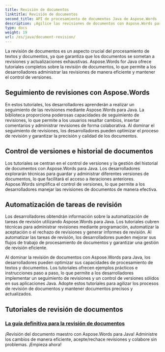```yaml
---
title: Revisión de documentos
linktitle: Revisión de documentos
second_title: API de procesamiento de documentos Java de Aspose.Words
description: ¡Agilice las revisiones de documentos con Aspose.Words para Java! Realice un seguimiento de los cambios, administre el control de versiones y automatice las tareas de revisión sin esfuerzo.
type: docs
weight: 19
url: /es/java/document-revision/
---
```


La revisión de documentos es un aspecto crucial del procesamiento de textos y documentos, ya que garantiza que los documentos se sometan a revisiones y actualizaciones exhaustivas. Aspose.Words for Java ofrece tutoriales completos sobre la revisión de documentos, lo que permite a los desarrolladores administrar las revisiones de manera eficiente y mantener el control de versiones.

## Seguimiento de revisiones con Aspose.Words

En estos tutoriales, los desarrolladores aprenderán a realizar un seguimiento de las revisiones mediante Aspose.Words para Java. La biblioteca proporciona poderosas capacidades de seguimiento de revisiones, lo que permite a los usuarios resaltar cambios, insertar comentarios y administrar revisiones de forma colaborativa. Al dominar el seguimiento de revisiones, los desarrolladores pueden optimizar el proceso de revisión y garantizar la precisión y calidad de los documentos.

## Control de versiones e historial de documentos

Los tutoriales se centran en el control de versiones y la gestión del historial de documentos con Aspose.Words para Java. Los desarrolladores explorarán técnicas para guardar y administrar diferentes versiones de documentos, lo que facilitará el acceso a iteraciones anteriores. Aspose.Words simplifica el control de versiones, lo que permite a los desarrolladores manejar las revisiones de documentos de manera efectiva.

## Automatización de tareas de revisión

Los desarrolladores obtendrán información sobre la automatización de tareas de revisión utilizando Aspose.Words para Java. Los tutoriales cubren técnicas para administrar revisiones mediante programación, automatizar la aceptación o el rechazo de revisiones y generar informes de revisión. Al automatizar las tareas de revisión, los desarrolladores pueden mejorar sus flujos de trabajo de procesamiento de documentos y garantizar una gestión de revisión eficiente.

Al dominar la revisión de documentos con Aspose.Words para Java, los desarrolladores pueden optimizar sus capacidades de procesamiento de textos y documentos. Los tutoriales ofrecen ejemplos prácticos e instrucciones paso a paso, lo que permite a los desarrolladores implementar un seguimiento de revisiones y un control de versiones sólidos en sus aplicaciones Java. Adopte estos tutoriales para agilizar los procesos de revisión de documentos y mantener documentos precisos y actualizados.

## Tutoriales de revisión de documentos
### [La guía definitiva para la revisión de documentos](./guide-document-revision/)
¡Revisión del documento maestro con Aspose.Words para Java! Administre los cambios de manera eficiente, acepte/rechace revisiones y colabore sin problemas. ¡Empieza ahora!